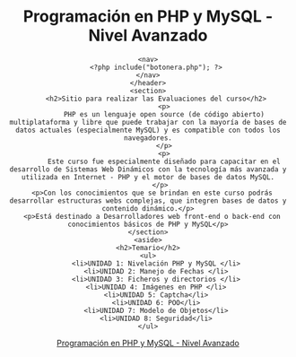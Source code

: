 <!DOCTYPE html>
<html lang="es">
<head>
	<meta charset="utf-8">
	<meta name="viewport" content="width=device-width, initial-scale=1.0" />
  <link rel="stylesheet" href="estilos.css">
</head>
 
<body>
 
<div class="container">
	<header>
		<h1>Programación en PHP y MySQL - Nivel Avanzado</h1>
	

	<nav>
		<?php include("botonera.php"); ?>
	</nav>
	</header>
	<section>
		<h2>Sitio para realizar las Evaluaciones del curso</h2>
			<p>
			PHP es un lenguaje open source (de código abierto) multiplataforma y libre que puede trabajar con la mayoría de bases de datos actuales (especialmente MySQL) y es compatible con todos los navegadores.
			</p>
			<p>
			Este curso fue especialmente diseñado para capacitar en el desarrollo de Sistemas Web Dinámicos con la tecnología más avanzada y utilizada en Internet - PHP y el motor de bases de datos MySQL.
		  </p>
      <p>Con los conocimientos que se brindan en este curso podrás desarrollar estructuras webs complejas, que integren bases de datos y contenido dinámico.</p>
      <p>Está destinado a Desarrolladores web front-end o back-end con conocimientos básicos de PHP y MySQL</p>
	</section>
	<aside>
    <h2>Temario</h2>
    <ul>
    	<li>UNIDAD 1: Nivelación PHP y MySQL </li>
    	<li>UNIDAD 2: Manejo de Fechas </li>
    	<li>UNIDAD 3: Ficheros y directorios </li>
    	<li>UNIDAD 4: Imágenes en PHP </li>
    	<li>UNIDAD 5: Captcha</li>
    	<li>UNIDAD 6: POO</li>
    	<li>UNIDAD 7: Modelo de Objetos</li>
    	<li>UNIDAD 8: Seguridad</li>
    </ul>
  </aside>
	<footer>
		<a href="https://site.elearning-total.com/courses/?com=lb">Programación en PHP y MySQL - Nivel Avanzado</a>
	</footer>
 
</div>
</body>
</html>
